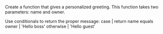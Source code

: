 Create a function that gives a personalized greeting. This function takes two parameters: name and owner.

Use conditionals to return the proper message:
case                 |   return
name equals owner    |   'Hello boss'
otherwise            |   'Hello guest'